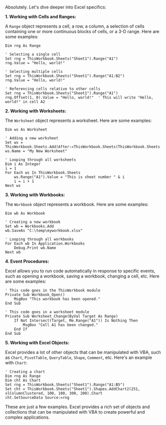 Absolutely. Let's dive deeper into Excel specifics:

**1. Working with Cells and Ranges:**

A `Range` object represents a cell, a row, a column, a selection of cells containing one or more continuous blocks of cells, or a 3-D range. Here are some examples:

```vba
Dim rng As Range

' Selecting a single cell
Set rng = ThisWorkbook.Sheets("Sheet1").Range("A1")
rng.Value = "Hello, world!"

' Selecting multiple cells
Set rng = ThisWorkbook.Sheets("Sheet1").Range("A1:B2")
rng.Value = "Hello, world!"

' Referencing cells relative to other cells
Set rng = ThisWorkbook.Sheets("Sheet1").Range("A1")
rng.Offset(1, 0).Value = "Hello, world!"  ' This will write "Hello, world!" in cell A2
```

**2. Working with Worksheets:**

The `Worksheet` object represents a worksheet. Here are some examples:

```vba
Dim ws As Worksheet

' Adding a new worksheet
Set ws = ThisWorkbook.Sheets.Add(After:=ThisWorkbook.Sheets(ThisWorkbook.Sheets.Count))
ws.Name = "My New Worksheet"

' Looping through all worksheets
Dim i As Integer
i = 1
For Each ws In ThisWorkbook.Sheets
    ws.Range("A1").Value = "This is sheet number " & i
    i = i + 1
Next ws
```

**3. Working with Workbooks:**

The `Workbook` object represents a workbook. Here are some examples:

```vba
Dim wb As Workbook

' Creating a new workbook
Set wb = Workbooks.Add
wb.SaveAs "C:\temp\myworkbook.xlsx"

' Looping through all workbooks
For Each wb In Application.Workbooks
    Debug.Print wb.Name
Next wb
```

**4. Event Procedures:**

Excel allows you to run code automatically in response to specific events, such as opening a workbook, saving a workbook, changing a cell, etc. Here are some examples:

```vba
' This code goes in the ThisWorkbook module
Private Sub Workbook_Open()
    MsgBox "This workbook has been opened."
End Sub

' This code goes in a worksheet module
Private Sub Worksheet_Change(ByVal Target As Range)
    If Not Intersect(Target, Me.Range("A1")) Is Nothing Then
        MsgBox "Cell A1 has been changed."
    End If
End Sub
```

**5. Working with Excel Objects:**

Excel provides a lot of other objects that can be manipulated with VBA, such as `Chart`, `PivotTable`, `QueryTable`, `Shape`, `Comment`, etc. Here's an example with `Chart`:

```vba
' Creating a chart
Dim rng As Range
Dim cht As Chart
Set rng = ThisWorkbook.Sheets("Sheet1").Range("A1:B5")
Set cht = ThisWorkbook.Sheets("Sheet1").Shapes.AddChart2(251, xlColumnClustered, 100, 100, 300, 200).Chart
cht.SetSourceData Source:=rng
```

These are just a few examples. Excel provides a rich set of objects and collections that can be manipulated with VBA to create powerful and complex applications.
